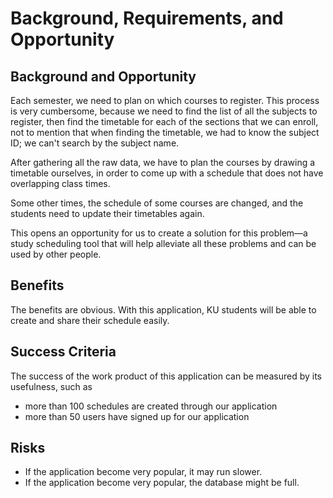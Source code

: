 
Background, Requirements, and Opportunity
=========================================

Background and Opportunity
--------------------------

Each semester,
we need to plan on which courses to register.
This process is very cumbersome,
because we need to find the list of all the subjects to register,
then find the timetable for each of the sections that we can enroll,
not to mention that when finding the timetable,
we had to know the subject ID;
we can't search by the subject name.

After gathering all the raw data,
we have to plan the courses
by drawing a timetable ourselves,
in order to come up with a schedule
that does not have overlapping class times.

Some other times,
the schedule of some courses are changed,
and the students need to update their timetables again.

This opens an opportunity for us to create a solution
for this problem—a study scheduling tool that will help alleviate all these problems
and can be used by other people.


Benefits
--------
The benefits are obvious.
With this application,
KU students will be able to create and share their schedule easily.


Success Criteria
----------------
The success of the work product of this application can be measured by its usefulness, such as

* more than 100 schedules are created through our application
* more than 50 users have signed up for our application


Risks
-----
* If the application become very popular, it may run slower.
* If the application become very popular, the database might be full.

